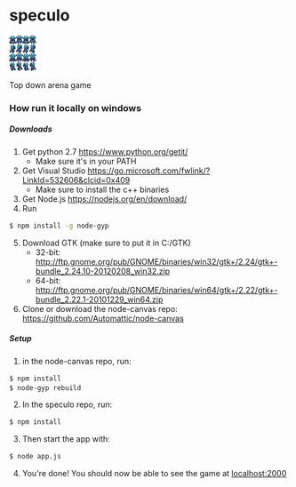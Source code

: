 # speculo

[![d](https://github.com/noahspriggs/speculo/blob/master/speculo/client/assets/player12x16.png?raw=true)](https://github.com/noahspriggs/speculo "nice")

Top down arena game
### How run it locally on windows
##### Downloads
1. Get python 2.7 https://www.python.org/getit/
    * Make sure it's in your PATH
2. Get Visual Studio https://go.microsoft.com/fwlink/?LinkId=532606&clcid=0x409
   * Make sure to install the c++ binaries
3. Get Node.js https://nodejs.org/en/download/
4. Run 
```sh
$ npm install -g node-gyp
```
5. Download GTK (make sure to put it in C:/GTK)
    * 32-bit: http://ftp.gnome.org/pub/GNOME/binaries/win32/gtk+/2.24/gtk+-bundle_2.24.10-20120208_win32.zip
    * 64-bit: http://ftp.gnome.org/pub/GNOME/binaries/win64/gtk+/2.22/gtk+-bundle_2.22.1-20101229_win64.zip
6. Clone or download the node-canvas repo: https://github.com/Automattic/node-canvas

##### Setup
1. in the node-canvas repo, run:
```sh
$ npm install
$ node-gyp rebuild
```
2. In the speculo repo, run:
```sh
$ npm install
```
3. Then start the app with:
```sh
$ node app.js
```

4. You're done! You should now be able to see the game at [localhost:2000](localhost:2000)